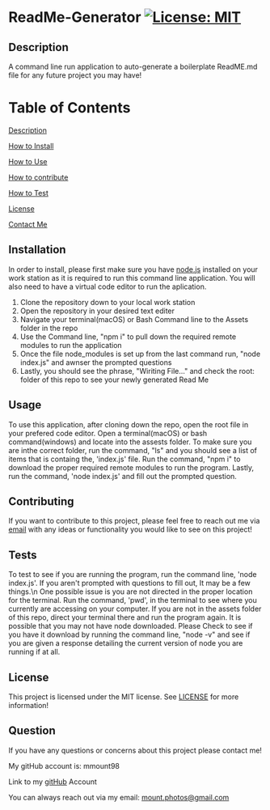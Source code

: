 # ReadMe-Generator [![License: MIT](https://img.shields.io/badge/license-MIT-green)](https://www.mit.edu/~amini/LICENSE.md)

<a name="description"></a>

## Description

A command line run application to auto-generate a boilerplate ReadME.md file for any future project you may have!

# Table of Contents

[Description](#description)

[How to Install](#install)

[How to Use](#usage)

[How to contribute](#contribute)

[How to Test](#test)

[License](#license)

[Contact Me](#contact)

<a name="install"></a>

## Installation

In order to install, please first make sure you have [node.js](https://nodejs.org/en/) installed on your work station as it is required to run this command line application. You will also need to have a virtual code editor to run the aplication.

1. Clone the repository down to your local work station
2. Open the repository in your desired text editer
3. Navigate your terminal(macOS) or Bash Command line to the Assets folder in the repo
4. Use the Command line, "npm i" to pull down the required remote modules to run the application
5. Once the file node_modules is set up from the last command run, "node index.js" and awnser the prompted questions
6. Lastly, you should see the phrase, "Wiriting File..." and check the root: folder of this repo to see your newly generated Read Me

<a name="usage"></a>

## Usage

To use this application, after cloning down the repo, open the root file in your prefered code editor. Open a terminal(macOS) or bash command(windows) and locate into the assests folder. To make sure you are inthe correct folder, run the command, "ls" and you should see a list of items that is containg the, 'index.js' file. Run the command, "npm i" to download the proper required remote modules to run the program. Lastly, run the command, 'node index.js' and fill out the prompted question.

<a name="contribute"></a>

## Contributing

If you want to contribute to this project, please feel free to reach out me via [email](mount.photos@gmail.com) with any ideas or functionality you would like to see on this project!

<a name="test"></a>

## Tests

To test to see if you are running the program, run the command line, 'node index.js'. If you aren't prompted with questions to fill out, It may be a few things.\n One possible issue is you are not directed in the proper location for the terminal. Run the command, 'pwd', in the terminal to see where you currently are accessing on your computer. If you are not in the assets folder of this repo, direct your terminal there and run the program again. It is possible that you may not have node downloaded. Please Check to see if you have it download by running the command line, "node -v" and see if you are given a response detailing the current version of node you are running if at all.

<a name="license"></a>

## License

This project is licensed under the MIT license.
See [LICENSE](https://www.mit.edu/~amini/LICENSE.md) for more information!

<a name="contact"></a>

## Question

If you have any questions or concerns about this project please contact me!

My gitHub account is: mmount98

Link to my [gitHub](https://github.com/mmount98) Account

You can always reach out via my email: mount.photos@gmail.com
